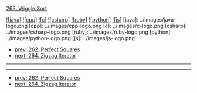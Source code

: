 [263. Wiggle Sort](https://leetcode.com/problems/wiggle-sort/)

[![java]](../java/263-wiggle-sort.md)
[![cpp]](../cpp/263-wiggle-sort.md)
[![c]](../c/263-wiggle-sort.md)
[![csharp]](../csharp/263-wiggle-sort.md)
[![ruby]](../ruby/263-wiggle-sort.md)
[![python]](../python/263-wiggle-sort.md)
[![js]](../js/263-wiggle-sort.md)
[java]: ../images/java-logo.png
[cpp]: ../images/cpp-logo.png
[c]: ../images/c-logo.png
[csharp]: ../images/csharp-logo.png
[ruby]: ../images/ruby-logo.png
[python]: ../images/python-logo.png
[js]: ../images/js-logo.png

- [prev: 262. Perfect Squares](262-perfect-squares.md)
- [next: 264. Zigzag Iterator](264-zigzag-iterator.md)

---


---

- [prev: 262. Perfect Squares](262-perfect-squares.md)
- [next: 264. Zigzag Iterator](264-zigzag-iterator.md)
